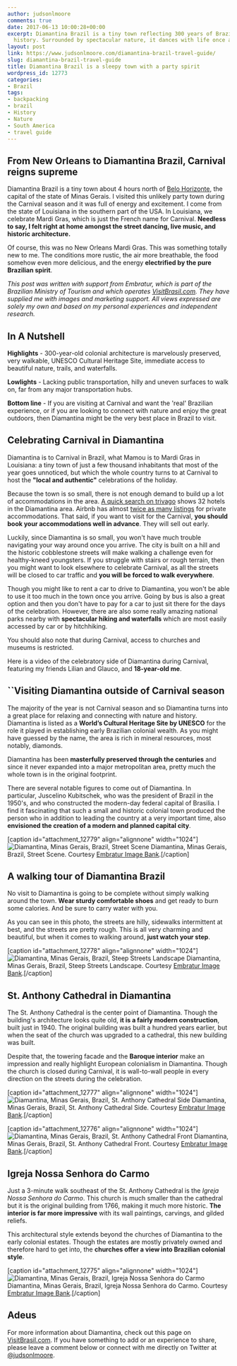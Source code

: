 ```yaml
---
author: judsonlmoore
comments: true
date: 2017-06-13 10:00:28+00:00
excerpt: Diamantina Brazil is a tiny town reflecting 300 years of Brazilian colonial
  history. Surrounded by spectacular nature, it dances with life once a year.
layout: post
link: https://www.judsonlmoore.com/diamantina-brazil-travel-guide/
slug: diamantina-brazil-travel-guide
title: Diamantina Brazil is a sleepy town with a party spirit
wordpress_id: 12773
categories:
- Brazil
tags:
- backpacking
- brazil
- History
- Nature
- South America
- travel guide
---
```


## From New Orleans to Diamantina Brazil, Carnival reigns supreme


Diamantina Brazil is a tiny town about 4 hours north of [Belo Horizonte](https://www.judsonlmoore.com/belo-horizonte-travel-guide/), the capital of the state of Minas Gerais. I visited this unlikely party town during the Carnival season and it was full of energy and excitement. I come from the state of Louisiana in the southern part of the USA. In Louisiana, we celebrate Mardi Gras, which is just the French name for Carnival. **Needless to say, I felt right at home amongst the street dancing, live music, and historic architecture.**

Of course, this was no New Orleans Mardi Gras. This was something totally new to me. The conditions more rustic, the air more breathable, the food somehow even more delicious, and the energy **electrified by the pure Brazilian spirit**.

_This post was written with support from Embratur, which is part of the Brazilian Ministry of Tourism and which operates [VisitBrasil.com](http://visitbrasil.com/). They have supplied me with images and marketing support. All views expressed are solely my own and based on my personal experiences and independent research._





## In A Nutshell


**Highlights** - 300-year-old colonial architecture is marvelously preserved, very walkable, UNESCO Cultural Heritage Site, immediate access to beautiful nature, trails, and waterfalls.

**Lowlights** - Lacking public transportation, hilly and uneven surfaces to walk on, far from any major transportation hubs.

**Bottom line** - If you are visiting at Carnival and want the 'real' Brazilian experience, or if you are looking to connect with nature and enjoy the great outdoors, then Diamantina might be the very best place in Brazil to visit.






## Celebrating Carnival in Diamantina


Diamantina is to Carnival in Brazil, what Mamou is to Mardi Gras in Louisiana: a tiny town of just a few thousand inhabitants that most of the year goes unnoticed, but which the whole country turns to at Carnival to host the **"local and authentic"** celebrations of the holiday.

Because the town is so small, there is not enough demand to build up a lot of accommodations in the area. [A quick search on trivago](https://www.trivago.com/?cpt=7745103&iRoomType=7&aHotelTestClassifier=&iIncludeAll=0&aPartner=&iPathId=77451) shows 32 hotels in the Diamantina area. Airbnb has almost [twice as many listings](https://www.airbnb.com/s/diamantina-brazil) for private accommodations. That said, if you want to visit for the Carnival, **you should book your accommodations well in advance**. They will sell out early.

Luckily, since Diamantina is so small, you won't have much trouble navigating your way around once you arrive. The city is built on a hill and the historic cobblestone streets will make walking a challenge even for healthy-kneed youngsters. If you struggle with stairs or rough terrain, then you might want to look elsewhere to celebrate Carnival, as all the streets will be closed to car traffic and **you will be forced to walk everywhere**.

Though you might like to rent a car to drive to Diamantina, you won't be able to use it too much in the town once you arrive. Going by bus is also a great option and then you don't have to pay for a car to just sit there for the days of the celebration. However, there are also some really amazing national parks nearby with **spectacular hiking and waterfalls** which are most easily accessed by car or by hitchhiking.

You should also note that during Carnival, access to churches and museums is restricted.

Here is a video of the celebratory side of Diamantina during Carnival, featuring my friends Lilian and Glauco, and **18-year-old me**.




## ``Visiting Diamantina outside of Carnival season


The majority of the year is not Carnival season and so Diamantina turns into a great place for relaxing and connecting with nature and history. Diamantina is listed as a **World’s Cultural Heritage Site by UNESCO** for the role it played in establishing early Brazilian colonial wealth. As you might have guessed by the name, the area is rich in mineral resources, most notably, diamonds.

Diamantina has been **masterfully preserved through the centuries** and since it never expanded into a major metropolitan area, pretty much the whole town is in the original footprint.

There are several notable figures to come out of Diamantina. In particular, Juscelino Kubitschek, who was the president of Brazil in the 1950's, and who constructed the modern-day federal capital of Brasilia. I find it fascinating that such a small and historic colonial town produced the person who in addition to leading the country at a very important time, also **envisioned the creation of a modern and planned capital city**.

[caption id="attachment_12779" align="alignnone" width="1024"]![Diamantina, Minas Gerais, Brazil, Street Scene](https://www.judsonlmoore.com/wp-content/uploads/2017/04/Diamantina-Minas-Gerais-Brazil-Street-Scene-1024x682.jpg) Diamantina, Minas Gerais, Brazil, Street Scene. Courtesy [Embratur Image Bank](https://www.flickr.com/photos/visitbrasil/).[/caption]


## A walking tour of Diamantina Brazil


No visit to Diamantina is going to be complete without simply walking around the town. **Wear sturdy comfortable shoes** and get ready to burn some calories. And be sure to carry water with you.

As you can see in this photo, the streets are hilly, sidewalks intermittent at best, and the streets are pretty rough. This is all very charming and beautiful, but when it comes to walking around, **just watch your step**.

[caption id="attachment_12778" align="alignnone" width="1024"]![Diamantina, Minas Gerais, Brazil, Steep Streets Landscape](https://www.judsonlmoore.com/wp-content/uploads/2017/04/Diamantina-Minas-Gerais-Brazil-Steep-Streets-Landscape-1024x682.jpg) Diamantina, Minas Gerais, Brazil, Steep Streets Landscape. Courtesy [Embratur Image Bank](https://www.flickr.com/photos/visitbrasil/).[/caption]


## St. Anthony Cathedral in Diamantina


The St. Anthony Cathedral is the center point of Diamantina. Though the building's architecture looks quite old, **it is a fairly modern construction**, built just in 1940. The original building was built a hundred years earlier, but when the seat of the church was upgraded to a cathedral, this new building was built.

Despite that, the towering facade and the **Baroque interior** make an impression and really highlight European colonialism in Diamantina. Though the church is closed during Carnival, it is wall-to-wall people in every direction on the streets during the celebration.

[caption id="attachment_12777" align="alignnone" width="1024"]![Diamantina, Minas Gerais, Brazil, St. Anthony Cathedral Side](https://www.judsonlmoore.com/wp-content/uploads/2017/04/Diamantina-Minas-Gerais-Brazil-St-Anthony-Cathedral-Side-1024x682.jpg) Diamantina, Minas Gerais, Brazil, St. Anthony Cathedral Side. Courtesy [Embratur Image Bank](https://www.flickr.com/photos/visitbrasil/).[/caption]

[caption id="attachment_12776" align="alignnone" width="1024"]![Diamantina, Minas Gerais, Brazil, St. Anthony Cathedral Front](https://www.judsonlmoore.com/wp-content/uploads/2017/04/Diamantina-Minas-Gerais-Brazil-St-Anthony-Cathedral-Front-1024x682.jpg) Diamantina, Minas Gerais, Brazil, St. Anthony Cathedral Front. Courtesy [Embratur Image Bank](https://www.flickr.com/photos/visitbrasil/).[/caption]


## Igreja Nossa Senhora do Carmo


Just a 3-minute walk southeast of the St. Anthony Cathedral is the _Igreja Nossa Senhora do Carmo_. This church is much smaller than the cathedral but it is the original building from 1766, making it much more historic. **The interior is far more impressive** with its wall paintings, carvings, and gilded reliefs.

This architectural style extends beyond the churches of Diamantina to the early colonial estates. Though the estates are mostly privately owned and therefore hard to get into, the **churches offer a view into Brazilian colonial style**.

[caption id="attachment_12775" align="alignnone" width="1024"]![Diamantina, Minas Gerais, Brazil, Igreja Nossa Senhora do Carmo](https://www.judsonlmoore.com/wp-content/uploads/2017/04/Diamantina-Minas-Gerais-Brazil-Igreja-Nossa-Senhora-do-Carmo-1024x682.jpg) Diamantina, Minas Gerais, Brazil, Igreja Nossa Senhora do Carmo. Courtesy [Embratur Image Bank](https://www.flickr.com/photos/visitbrasil/).[/caption]


## Adeus


For more information about Diamantina, check out this page on [VisitBrasil.com](http://www.visitbrasil.com/en/destinos/diamantina/). If you have something to add or an experience to share, please leave a comment below or connect with me directly on Twitter at [@judsonlmoore](http://twitter.com/judsonlmoore).
